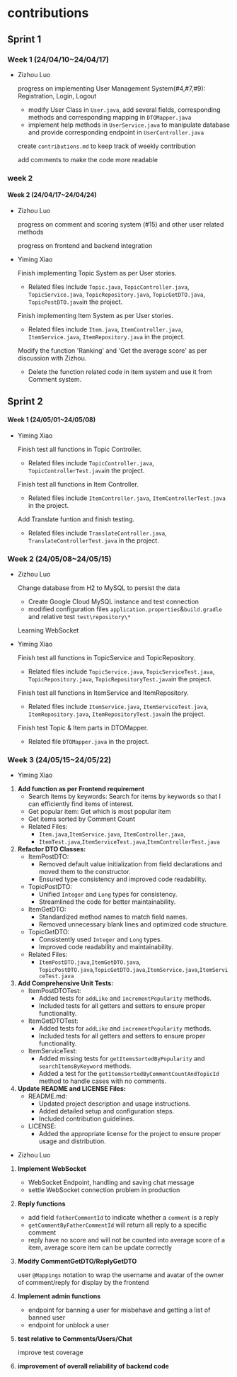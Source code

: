 # contributions

## Sprint 1

### Week 1 (24/04/10~24/04/17)

* Zizhou Luo

  progress on implementing User Management System(#4,#7,#9): Registration, Login, Logout

  * modify User Class in `User.java`, add several fields, corresponding methods and corresponding mapping in `DTOMapper.java`
  * implement help methods in `UserService.java` to manipulate database and provide corresponding endpoint in `UserController.java`

  create `contributions.md` to keep track of weekly contribution

  add comments to make the code more readable 



### week 2

#### Week 2 (24/04/17~24/04/24)

* Zizhou Luo

  progress on comment and scoring system (#15) and other user related methods

  progress on frontend and backend integration

* Yiming Xiao

    Finish implementing Topic System as per User stories.

    * Related files include `Topic.java`, `TopicController.java`, `TopicService.java`, `TopicRepository.java`, `TopicGetDTO.java`, `TopicPostDTO.java`in the project.

    Finish implementing Item System as per User stories.

    * Related files include `Item.java`, `ItemController.java`, `ItemService.java`, `ItemRepository.java` in the project.

    Modify the function 'Ranking' and 'Get the average score' as per discussion with Zizhou.

    * Delete the function related code in item system and use it from Comment system.

## Sprint 2

#### Week 1 (24/05/01~24/05/08)

* Yiming Xiao

    Finish test all functions in Topic Controller.

    * Related files include `TopicController.java`, `TopicControllerTest.java`in the project.

    Finish test all functions in Item Controller.

    * Related files include  `ItemController.java`, `ItemControllerTest.java` in the project.

    Add Translate funtion and finish testing.

    * Related files include  `TranslateController.java`, `TranslateControllerTest.java` in the project.

    

### Week 2 (24/05/08~24/05/15)

* Zizhou Luo

  Change database from H2 to MySQL to persist the data

  * Create Google Cloud MySQL instance and test connection
  * modified configuration files `application.properties`&`build.gradle` and relative test `test\repository\*`

  Learning WebSocket 


* Yiming Xiao

    Finish test all functions in TopicService and TopicRepository.

    * Related files include `TopicService.java`, `TopicServiceTest.java`, `TopicRepository.java`, `TopicRepositoryTest.java`in the project.

    Finish test all functions in ItemService and ItemRepository.

    * Related files include `ItemService.java`, `ItemServiceTest.java`, `ItemRepository.java`, `ItemRepositoryTest.java`in the project.

    Finish test Topic & Item parts in DTOMapper.

    * Related file `DTOMapper.java` in the project.

### Week 3 (24/05/15~24/05/22)

* Yiming Xiao

1. **Add function as per Frontend requirement**
    * Search items by keywords: Search for items by keywords so that I can efficiently find items of interest.
    * Get popular item:  Get which is most popular item
    * Get items sorted by Comment Count
    * Related Files:
        - `Item.java`,`ItemService.java`, `ItemController.java`,
        - `ItemTest.java`,`ItemServiceTest.java`,`ItemControllerTest.java`
2. **Refactor DTO Classes:**
    - ItemPostDTO:
        - Removed default value initialization from field declarations and moved them to the constructor.
        - Ensured type consistency and improved code readability.
    - TopicPostDTO:
        - Unified `Integer` and `Long` types for consistency.
        - Streamlined the code for better maintainability.
    - ItemGetDTO:
        - Standardized method names to match field names.
        - Removed unnecessary blank lines and optimized code structure.
    - TopicGetDTO:
        - Consistently used `Integer` and `Long` types.
        - Improved code readability and maintainability.
    - Related Files:
        - `ItemPostDTO.java`,`ItemGetDTO.java`, `TopicPostDTO.java`,`TopicGetDTO.java`,`ItemService.java`,`ItemServiceTest.java`
3. **Add Comprehensive Unit Tests:**
    - ItemPostDTOTest:
        - Added tests for `addLike` and `incrementPopularity` methods.
        - Included tests for all getters and setters to ensure proper functionality.
    - ItemGetDTOTest:
        - Added tests for `addLike` and `incrementPopularity` methods.
        - Included tests for all getters and setters to ensure proper functionality.
    - ItemServiceTest:
        - Added missing tests for `getItemsSortedByPopularity` and `searchItemsByKeyword` methods.
        - Added a test for the `getItemsSortedByCommentCountAndTopicId` method to handle cases with no comments.
4. **Update README and LICENSE Files:**
    - README.md:
        - Updated project description and usage instructions.
        - Added detailed setup and configuration steps.
        - Included contribution guidelines.
    - LICENSE:
        - Added the appropriate license for the project to ensure proper usage and distribution.

* Zizhou Luo

1. **Implement WebSocket**

   * WebSocket Endpoint, handling and saving chat message
   * settle WebSocket connection problem in production

2. **Reply functions**

   * add field `fatherCommentId` to indicate whether a `comment` is a reply
   * `getCommentByFatherCommentId` will return all reply to a specific comment
   * reply have no score and will not be counted into average score of a item, average score item can be update correctly 

3. **Modify CommentGetDTO/ReplyGetDTO**

   user `@Mappings` notation to wrap the username and avatar of the owner of comment/reply for display by the frontend

4. **Implement admin functions**

   * endpoint for banning a user for misbehave and getting a list of banned user
   * endpoint for unblock a user

5. **test relative to Comments/Users/Chat**

   improve test coverage

6. **improvement of overall reliability of backend code**
